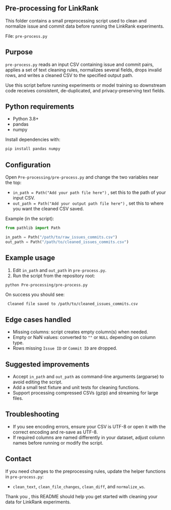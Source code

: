 ## Pre-processing for LinkRank

This folder contains a small preprocessing script used to clean and normalize issue and commit data before running the LinkRank experiments.

File: `pre-process.py`

## Purpose

`pre-process.py` reads an input CSV containing issue and commit pairs, applies a set of text cleaning rules, normalizes several fields, drops invalid rows, and writes a cleaned CSV to the specified output path.

Use this script before running experiments or model training so downstream code receives consistent, de-duplicated, and privacy-preserving text fields.

## Python requirements

- Python 3.8+
- pandas
- numpy

Install dependencies with:

```bash
pip install pandas numpy
```


## Configuration

Open `Pre-processing/pre-process.py` and change the two variables near the top:

- `in_path = Path("Add your path file here")` ,  set this to the path of your input CSV.
- `out_path = Path("Add your output path file here")` ,  set this to where you want the cleaned CSV saved.

Example (in the script):

```python
from pathlib import Path

in_path = Path("/path/to/raw_issues_commits.csv")
out_path = Path("/path/to/cleaned_issues_commits.csv")
```

## Example usage

1. Edit `in_path` and `out_path` in `pre-process.py`.
2. Run the script from the repository root:

```bash
python Pre-processing/pre-process.py
```

On success you should see:

```
 Cleaned file saved to /path/to/cleaned_issues_commits.csv
```


## Edge cases handled

- Missing columns: script creates empty column(s) when needed.
- Empty or NaN values: converted to `""` or `NULL` depending on column type.
- Rows missing `Issue ID` or `Commit ID` are dropped.

## Suggested improvements

- Accept `in_path` and `out_path` as command-line arguments (argparse) to avoid editing the script.
- Add a small test fixture and unit tests for cleaning functions.
- Support processing compressed CSVs (gzip) and streaming for large files.

## Troubleshooting

- If you see encoding errors, ensure your CSV is UTF-8 or open it with the correct encoding and re-save as UTF-8.
- If required columns are named differently in your dataset, adjust column names before running or modify the script.

## Contact

If you need changes to the preprocessing rules, update the helper functions in `pre-process.py`:
- `clean_text`, `clean_file_changes`, `clean_diff`, and `normalize_ws`.

Thank you ,  this README should help you get started with cleaning your data for LinkRank experiments.
